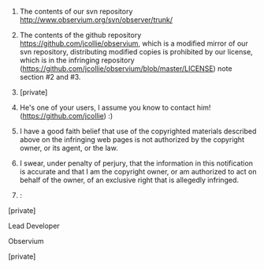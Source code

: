 1) The contents of our svn repository
http://www.observium.org/svn/observer/trunk/

2) The contents of the github repository
https://github.com/jcollie/observium, which is a modified mirror of our
svn repository, distributing modified copies is prohibited by our
license, which is in the infringing repository
(https://github.com/jcollie/observium/blob/master/LICENSE) note section #2 and #3.

3) [private]

4) He's one of your users, I assume you know to contact him!
(https://github.com/jcollie) :)

5) I have a good faith belief that use of the copyrighted materials
described above on the infringing web pages is not authorized by the
copyright owner, or its agent, or the law.

6) I swear, under penalty of perjury, that the information in this
notification is accurate and that I am the copyright owner, or am
authorized to act on behalf of the owner, of an exclusive right that is
allegedly infringed.

7) :

[private]

Lead Developer

Observium

[private]
